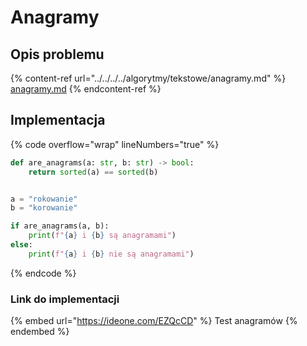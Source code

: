 # Anagramy

## Opis problemu

{% content-ref url="../../../../algorytmy/tekstowe/anagramy.md" %}
[anagramy.md](../../../../algorytmy/tekstowe/anagramy.md)
{% endcontent-ref %}

## Implementacja

{% code overflow="wrap" lineNumbers="true" %}
```python
def are_anagrams(a: str, b: str) -> bool:
    return sorted(a) == sorted(b)


a = "rokowanie"
b = "korowanie"

if are_anagrams(a, b):
    print(f"{a} i {b} są anagramami")
else:
    print(f"{a} i {b} nie są anagramami")
```
{% endcode %}

### Link do implementacji

{% embed url="https://ideone.com/EZQcCD" %}
Test anagramów
{% endembed %}
